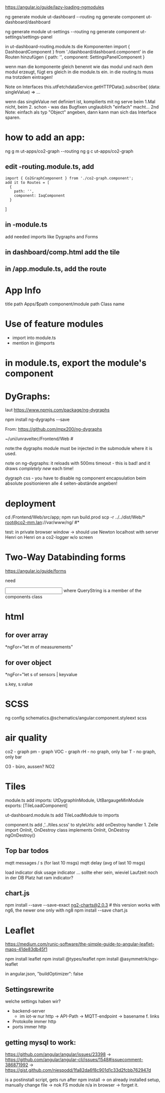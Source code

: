 https://angular.io/guide/lazy-loading-ngmodules

ng generate module ut-dashboard --routing
ng generate component ut-dashboard/dashboard

ng generate module ut-settings --routing
ng generate component ut-settings/settings-panel

in ut-dashboard-routing.module.ts die Komponenten
  import { DashboardComponent } from './dashboard/dashboard.component'
in die Routen hinzufügen
  {
    path: '',
    component: SettingsPanelComponent
  }

wenn man die komponente gleich benennt wie das modul und nach dem modul erzeugt, fügt ers gleich in die module.ts ein. in die routing.ts muss ma trotzdem eintragen!

Note on Interfaces
  this.utFetchdataService.getHTTPData().subscribe( (data: singleValue) => ...

wenn das singleValue net definiert ist, kompilierts mit ng serve beim 1.Mal nicht, beim 2. schon - was das Bugfixen unglaublich "einfach" macht...
  2nd Note: einfach als typ "Object" angeben, dann kann man sich das Interface sparen.



# how to add an app:
ng g m ut-apps/co2-graph --routing
ng g c ut-apps/co2-graph

##  edit -routing.module.ts, add
    import { Co2GraphComponent } from './co2-graph.component';
    add it to Routes = [ 
      {
        path: '',
        component: IaqComponent
      }
]

## in -module.ts
  add needed imports like Dygraphs and Forms

## in dashboard/comp.html add the tile

## in /app.module.ts, add the route



# App Info
title
path Apps/$path
component/module path
Class name


# Use of feature modules

* import into module.ts
* mention in @imports
# in module.ts, export the module's component

# DyGraphs:

laut https://www.npmjs.com/package/ng-dygraphs

npm install ng-dygraphs --save

From: https://github.com/mpx200/ng-dygraphs

~/uni/unraveltec/Frontend/Web # 

note:the dygraphs module must be injected in the submodule where it is used.


note on ng-dygraphs:
  it reloads with 500ms timeout - this is bad!
  and it draws _completely new_ each time!

dygraph css - you have to disable ng component encapsulation
  beim absolute positionieren alle 4 seiten-abstände angeben!

# deployment 

cd /Frontend/Web/src/app; npm run build.prod
scp -r ../../dist/Web/* root@co2-mm.lan://var/www/ng/ #*

test:
  in private browser window -> should use Newton
  localhost with server Henri
  on Henri
  on a co2-logger w/o screen



# Two-Way Databinding forms
https://angular.io/guide/forms

need
<form #myForm="ngForm">
<input [(ngModel)]="QueryString"
        name="QueryString"
              />
where QueryString is a member of the components class
 
# html 

## for over array

\*ngFor="let m of measurements"

## for over object

\*ngFor="let s of sensors | keyvalue

 s.key, s.value

# SCSS

ng config schematics.@schematics/angular:component.styleext scss


# air quality

co2 - graph
pm - graph
VOC - graph
rH - no graph, only bar
T - no graph, only bar

O3 - büro, aussen?
NO2

# Tiles

module.ts
  add
    imports: UtDygraphInModule, UtBargaugeMinModule
    exports: [TileLoadComponent]

ut-dashboard.module.ts
  add TileLoadModule to imports

component.ts
  add   ,'../tiles.scss' to styleUrls:
  add onDestroy handler
    1. Zeile import OnInit, OnDestroy
    class implements OnInit, OnDestroy
    ngOnDestroy()


## Top bar todos

mqtt messages / s (for last 10 msgs)
mqtt delay (avg of last 10 msgs)

load indicator
disk usage indicator ... sollte eher sein, wieviel Laufzeit noch in der DB Platz hat
ram indicator?

## chart.js

npm install --save --save-exact ng2-charts@2.0.3 # this version works with ng6, the newer one only with ng8
npm install --save chart.js

# Leaflet

https://medium.com/runic-software/the-simple-guide-to-angular-leaflet-maps-41de83db45f1

npm install leaflet
npm install @types/leaflet
npm install @asymmetrik/ngx-leaflet

in angular.json, "buildOptimizer": false

## Settingsrewrite

welche settings haben wir?
* backend-server
  * im iot-w nur http
-> API-Path
-> MQTT-endpoint
-> basename f. links
* Protokolle immer http
* ports immer http

## getting mysql to work:

https://github.com/angular/angular/issues/23398
-> https://github.com/angular/angular-cli/issues/1548#issuecomment-386871992
  -> https://gist.github.com/niespodd/1fa82da6f8c901d1c33d2fcbb762947d

is a postinstall script, gets run after npm install 
-> on already installed setup, manually change file
-> nok FS module n/a in browser -> forget it.
